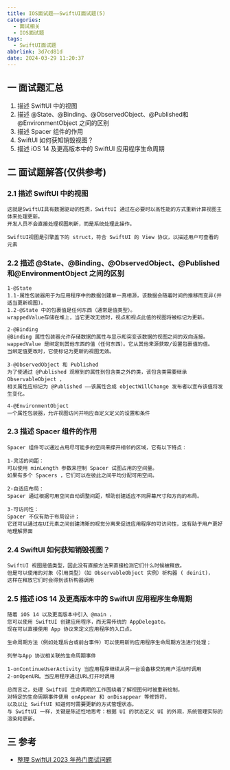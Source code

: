 ```yaml
---
title: IOS面试题——SwiftUI面试题(5)
categories:
  - 面试相关
  - IOS面试题
tags:
  - SwiftUI面试题
abbrlink: 3d7cd81d
date: 2024-03-29 11:20:37
---
```

## 一 面试题汇总

1. 描述 SwiftUI 中的视图
2. 描述 @State、@Binding、@ObservedObject、@Published和@EnvironmentObject 之间的区别
3. 描述 Spacer 组件的作用
4. SwiftUI 如何获知销毁视图？
5. 描述 iOS 14 及更高版本中的 SwiftUI 应用程序生命周期<!--more-->

## 二 面试题解答(仅供参考)

### 2.1 描述 SwiftUI 中的视图

```
这就是SwiftUI具有数据驱动的性质，SwiftUI 通过在必要时以高性能的方式重新计算视图主体来处理更新。
开发人员不会直接处理视图刷新，而是系统处理此操作。

SwiftUI视图是引擎盖下的 struct，符合 SwiftUI 的 View 协议，以描述用户可查看的元素
```

### 2.2 描述 @State、@Binding、@ObservedObject、@Published和@EnvironmentObject 之间的区别

```
1-@State
1.1-属性包装器用于为应用程序中的数据创建单一真相源，该数据会随着时间的推移而变异(并适当更新视图)。
1.2-@State 中的包裹值是任何东西（通常是值类型）。
wrappedValue存储在堆上，当它更改无效时，视点和视点此值的视图将被标记为更新。

2-@Binding
@Binding 属性包装器允许存储数据的属性与显示和突变该数据的视图之间的双向连接。
wappedValue 是绑定到其他东西的值（任何东西）。它从其他来源获取/设置包裹值的值。
当绑定值更改时，它使标记为更新的视图无效。

3-@ObservedObject 和 Published
为了使通过 @Published 观察到的属性到包含类之外的类，该包含类需要继承ObservableObject ， 
相关属性应标记为 @Published ——该属性合成 objectWillChange 发布者以宣布该值将发生变化。

4-@EnvironmentObject
一个属性包装器，允许视图访问并响应自定义定义的设置和条件
```

### 2.3 描述 Spacer 组件的作用

```
Spacer 组件可以通过占用尽可能多的空间来撑开相邻的区域，它有以下特点：

1-灵活的间距：
可以使用 minLength 参数来控制 Spacer 试图占用的空间量。
如果有多个 Spacers ，它们可以在彼此之间平均分配可用空间。

2-自适应布局：
Spacer 通过根据可用空间自动调整间距，帮助创建适应不同屏幕尺寸和方向的布局。

3-可访问性：
Spacer 不仅有助于布局设计；
它还可以通过在UI元素之间创建清晰的视觉分离来促进应用程序的可访问性，这有助于用户更好地理解界面
```

### 2.4 SwiftUI 如何获知销毁视图？

```
SwiftUI 视图是值类型，因此没有直接方法来直接检测它们什么时候被释放。
但是可以使用的对象（引用类型）（如 ObservableObject 实例）析构器 ( deinit)，
这样在释放它们时会得到该析构器调用
```
### 2.5 描述 iOS 14 及更高版本中的 SwiftUI 应用程序生命周期

```
随着 iOS 14 以及更高版本中引入 @main ，
您可以使用 SwiftUI 创建应用程序，而无需传统的 AppDelegate。
现在可以直接使用 App 协议来定义应用程序的入口点。

生命周期方法（例如处理后台或前台事件）可以使用新的应用程序生命周期方法进行处理；

列举与App 协议相关联的生命周期事件

1-onContinueUserActivity 当应用程序继续从另一台设备移交的用户活动时调用
2-onOpenURL 当应用程序通过URL打开时调用

总而言之，处理 SwiftUI 生命周期的工作围绕着了解视图何时被重新绘制，
对特定的生命周期事件使用 onAppear 和 onDisappear 等修饰符，
以及以让 SwiftUI 知道何时需要更新的方式管理状态。
与 SwiftUI 一样，关键是陈述性地思考：根据 UI 的状态定义 UI 的外观，系统管理实际的渲染和更新。
```
## 三 参考

* [整理 SwiftUI 2023 年热门面试问题](https://www.codeun.com/archives/1259.html)

